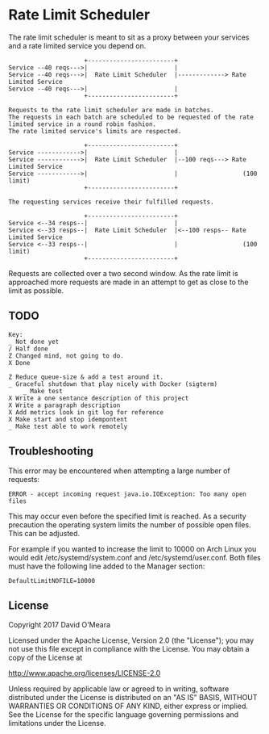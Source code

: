 # Rate Limit Scheduler

The rate limit scheduler is meant to sit as a proxy between your services and a rate limited service you depend on. 

```
                     +------------------------+
Service --40 reqs--->|                        |
Service --40 reqs--->|  Rate Limit Scheduler  |-------------> Rate Limited Service
Service --40 reqs--->|                        |
                     +------------------------+

Requests to the rate limit scheduler are made in batches.  
The requests in each batch are scheduled to be requested of the rate limited service in a round robin fashion.  
The rate limited service's limits are respected.

                     +------------------------+
Service ------------>|                        |
Service ------------>|  Rate Limit Scheduler  |--100 reqs---> Rate Limited Service
Service ------------>|                        |                  (100 limit)
                     +------------------------+

The requesting services receive their fulfilled requests.

                     +------------------------+
Service <--34 resps--|                        |
Service <--33 resps--|  Rate Limit Scheduler  |<--100 resps-- Rate Limited Service
Service <--33 resps--|                        |                  (100 limit)
                     +------------------------+
```

Requests are collected over a two second window.  As the rate limit is approached more requests are made in an attempt to get as close to the limit as possible.


## TODO
```
Key:
_ Not done yet
/ Half done
Z Changed mind, not going to do.
X Done

Z Reduce queue-size & add a test around it.
_ Graceful shutdown that play nicely with Docker (sigterm)
    _ Make test
X Write a one sentance description of this project
X Write a paragraph description
X Add metrics look in git log for reference
X Make start and stop idempontent
_ Make test able to work remotely
```

## Troubleshooting

This error may be encountered when attempting a large number of requests:
```
ERROR - accept incoming request java.io.IOException: Too many open files
```

This may occur even before the specified limit is reached.  As a security precaution the operating system limits the number of possible open files.  This can be adjusted.
 
For example if you wanted to increase the limit to 10000 on Arch Linux you would edit /etc/systemd/system.conf and /etc/systemd/user.conf.  Both files must have the following line added to the Manager section:
```
DefaultLimitNOFILE=10000
```

## License

Copyright 2017 David O'Meara

Licensed under the Apache License, Version 2.0 (the "License"); you may not use this file except in compliance with the License. You may obtain a copy of the License at

http://www.apache.org/licenses/LICENSE-2.0

Unless required by applicable law or agreed to in writing, software distributed under the License is distributed on an "AS IS" BASIS, WITHOUT WARRANTIES OR CONDITIONS OF ANY KIND, either express or implied. See the License for the specific language governing permissions and limitations under the License.
